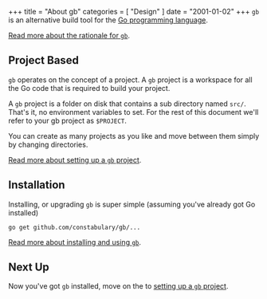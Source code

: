+++
title = "About gb"
categories = [ "Design" ]
date = "2001-01-02"
+++
`gb` is an alternative build tool for the [Go programming language](https://golang.org).

[Read more about the rationale for `gb`](/rationale).

## Project Based

`gb` operates on the concept of a project. A `gb` project is a workspace for all the Go code that is required to build your project. 

A `gb` project is a folder on disk that contains a sub directory named <code>src/</code>. That's it, no environment variables to set. For the rest of this document we'll refer to your gb project as <code>$PROJECT</code>.

You can create as many projects as you like and move between them simply by changing directories.

[Read more about setting up a `gb` project](/docs/project).

## Installation

Installing, or upgrading `gb` is super simple (assuming you've already got Go installed)

    go get github.com/constabulary/gb/...

[Read more about installing and using `gb`](/docs/install).

## Next Up

Now you've got `gb` installed, move on the to [setting up a `gb` project](/docs/project).
